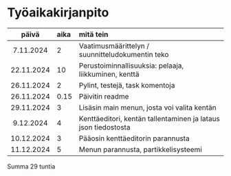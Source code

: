 # Työaikakirjanpito

|   päivä    | aika | mitä tein                                                      |
| :--------: | :--- | :------------------------------------------------------------- |
| 7.11.2024  | 2    | Vaatimusmäärittelyn / suunnitteludokumentin teko               |
| 22.11.2024 | 10   | Perustoiminnallisuuksia: pelaaja, liikkuminen, kenttä          |
| 26.11.2024 | 2    | Pylint, testejä, task komentoja                                |
| 26.11.2024 | 0.15 | Päivitin readme                                                |
| 29.11.2024 | 3    | Lisäsin main menun, josta voi valita kentän                    |
| 9.12.2024  | 4    | Kenttäeditori, kentän tallentaminen ja lataus json tiedostosta |
| 10.12.2024 | 3    | Pääosin kenttäeditorin parannusta                              |
| 11.12.2024 | 5    | Menun parannusta, partikkelisysteemi                           |

Summa 29 tuntia
